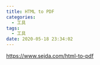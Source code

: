 ```yaml
---
title: HTML to PDF
categories:
  - 工具
tags:
  - 工具
date: 2020-05-18 23:34:02
---
```


https://www.sejda.com/html-to-pdf